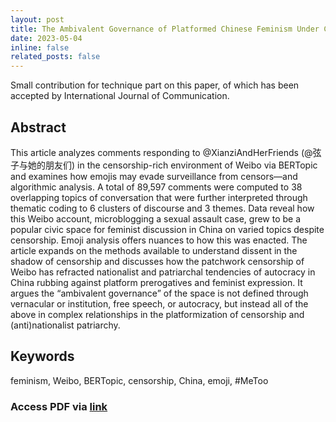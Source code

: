 ```yaml
---
layout: post
title: The Ambivalent Governance of Platformed Chinese Feminism Under Censorship Weibo, Xianzi, and Her Friends - IJOC
date: 2023-05-04  
inline: false
related_posts: false
---
```


Small contribution for technique part on this paper, of which has been accepted by International Journal of Communication.
## Abstract 

This article analyzes comments responding to @XianziAndHerFriends (@弦子与她的朋友们) in the censorship-rich environment of Weibo via BERTopic and examines how emojis may evade surveillance from censors—and algorithmic analysis. A total of 89,597 comments were computed to 38 overlapping topics of conversation that were further interpreted through thematic coding to 6 clusters of discourse and 3 themes. Data reveal how this Weibo account, microblogging a sexual assault case, grew to be a popular civic space for feminist discussion in China on varied topics despite censorship. Emoji analysis offers nuances to how this was enacted. The article expands on the methods available to understand dissent in the shadow of censorship and discusses how the patchwork censorship of Weibo has refracted nationalist and patriarchal tendencies of autocracy in China rubbing against platform prerogatives and feminist expression. It argues the “ambivalent governance” of the space is not defined through vernacular or institution, free speech, or autocracy, but instead all of the above in complex relationships in the platformization of censorship and (anti)nationalist patriarchy.

## Keywords

feminism, Weibo, BERTopic, censorship, China, emoji, #MeToo

### Access PDF via [link](https://ijoc.org/index.php/ijoc/article/view/20453) 